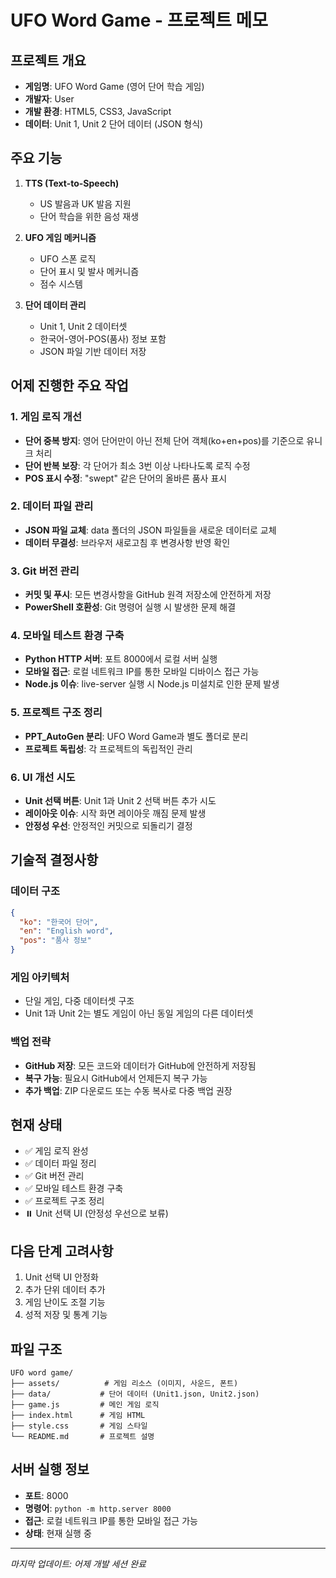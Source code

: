 # UFO Word Game - 프로젝트 메모

## 프로젝트 개요
- **게임명**: UFO Word Game (영어 단어 학습 게임)
- **개발자**: User
- **개발 환경**: HTML5, CSS3, JavaScript
- **데이터**: Unit 1, Unit 2 단어 데이터 (JSON 형식)

## 주요 기능
1. **TTS (Text-to-Speech)**
   - US 발음과 UK 발음 지원
   - 단어 학습을 위한 음성 재생

2. **UFO 게임 메커니즘**
   - UFO 스폰 로직
   - 단어 표시 및 발사 메커니즘
   - 점수 시스템

3. **단어 데이터 관리**
   - Unit 1, Unit 2 데이터셋
   - 한국어-영어-POS(품사) 정보 포함
   - JSON 파일 기반 데이터 저장

## 어제 진행한 주요 작업

### 1. 게임 로직 개선
- **단어 중복 방지**: 영어 단어만이 아닌 전체 단어 객체(ko+en+pos)를 기준으로 유니크 처리
- **단어 반복 보장**: 각 단어가 최소 3번 이상 나타나도록 로직 수정
- **POS 표시 수정**: "swept" 같은 단어의 올바른 품사 표시

### 2. 데이터 파일 관리
- **JSON 파일 교체**: data 폴더의 JSON 파일들을 새로운 데이터로 교체
- **데이터 무결성**: 브라우저 새로고침 후 변경사항 반영 확인

### 3. Git 버전 관리
- **커밋 및 푸시**: 모든 변경사항을 GitHub 원격 저장소에 안전하게 저장
- **PowerShell 호환성**: Git 명령어 실행 시 발생한 문제 해결

### 4. 모바일 테스트 환경 구축
- **Python HTTP 서버**: 포트 8000에서 로컬 서버 실행
- **모바일 접근**: 로컬 네트워크 IP를 통한 모바일 디바이스 접근 가능
- **Node.js 이슈**: live-server 실행 시 Node.js 미설치로 인한 문제 발생

### 5. 프로젝트 구조 정리
- **PPT_AutoGen 분리**: UFO Word Game과 별도 폴더로 분리
- **프로젝트 독립성**: 각 프로젝트의 독립적인 관리

### 6. UI 개선 시도
- **Unit 선택 버튼**: Unit 1과 Unit 2 선택 버튼 추가 시도
- **레이아웃 이슈**: 시작 화면 레이아웃 깨짐 문제 발생
- **안정성 우선**: 안정적인 커밋으로 되돌리기 결정

## 기술적 결정사항

### 데이터 구조
```json
{
  "ko": "한국어 단어",
  "en": "English word",
  "pos": "품사 정보"
}
```

### 게임 아키텍처
- 단일 게임, 다중 데이터셋 구조
- Unit 1과 Unit 2는 별도 게임이 아닌 동일 게임의 다른 데이터셋

### 백업 전략
- **GitHub 저장**: 모든 코드와 데이터가 GitHub에 안전하게 저장됨
- **복구 가능**: 필요시 GitHub에서 언제든지 복구 가능
- **추가 백업**: ZIP 다운로드 또는 수동 복사로 다중 백업 권장

## 현재 상태
- ✅ 게임 로직 완성
- ✅ 데이터 파일 정리
- ✅ Git 버전 관리
- ✅ 모바일 테스트 환경 구축
- ✅ 프로젝트 구조 정리
- ⏸️ Unit 선택 UI (안정성 우선으로 보류)

## 다음 단계 고려사항
1. Unit 선택 UI 안정화
2. 추가 단위 데이터 추가
3. 게임 난이도 조절 기능
4. 성적 저장 및 통계 기능

## 파일 구조
```
UFO word game/
├── assets/          # 게임 리소스 (이미지, 사운드, 폰트)
├── data/           # 단어 데이터 (Unit1.json, Unit2.json)
├── game.js         # 메인 게임 로직
├── index.html      # 게임 HTML
├── style.css       # 게임 스타일
└── README.md       # 프로젝트 설명
```

## 서버 실행 정보
- **포트**: 8000
- **명령어**: `python -m http.server 8000`
- **접근**: 로컬 네트워크 IP를 통한 모바일 접근 가능
- **상태**: 현재 실행 중

---
*마지막 업데이트: 어제 개발 세션 완료* 